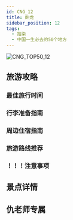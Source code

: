 ```yaml
---
id: CNG_12
title: 卧龙
sidebar_position: 12
tags:
  - 拾柒
  - 中国一生必去的50个地方
---
```

![CNG_TOP50_12](/img/love/CNG_TOP50/12.png)

## 旅游攻略

### 最佳旅行时间

### 行李准备指南

### 周边住宿指南

### 旅游路线推荐

### ！！！注意事项

## 景点详情

## 仇老师专属
